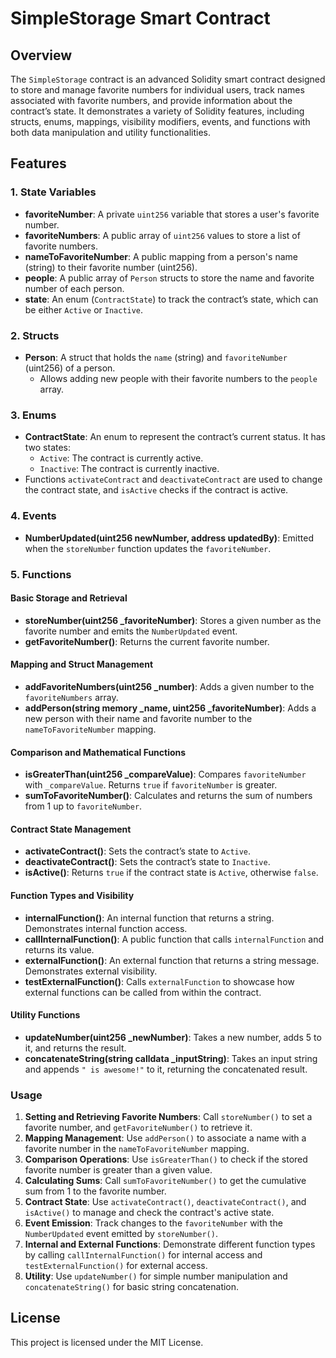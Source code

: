 # SimpleStorage Smart Contract

## Overview
The `SimpleStorage` contract is an advanced Solidity smart contract designed to store and manage favorite numbers for individual users, track names associated with favorite numbers, and provide information about the contract’s state. It demonstrates a variety of Solidity features, including structs, enums, mappings, visibility modifiers, events, and functions with both data manipulation and utility functionalities.

## Features

### 1. State Variables
- **favoriteNumber**: A private `uint256` variable that stores a user's favorite number.
- **favoriteNumbers**: A public array of `uint256` values to store a list of favorite numbers.
- **nameToFavoriteNumber**: A public mapping from a person's name (string) to their favorite number (uint256).
- **people**: A public array of `Person` structs to store the name and favorite number of each person.
- **state**: An enum (`ContractState`) to track the contract’s state, which can be either `Active` or `Inactive`.

### 2. Structs
- **Person**: A struct that holds the `name` (string) and `favoriteNumber` (uint256) of a person.
  - Allows adding new people with their favorite numbers to the `people` array.

### 3. Enums
- **ContractState**: An enum to represent the contract’s current status. It has two states:
  - `Active`: The contract is currently active.
  - `Inactive`: The contract is currently inactive.
- Functions `activateContract` and `deactivateContract` are used to change the contract state, and `isActive` checks if the contract is active.

### 4. Events
- **NumberUpdated(uint256 newNumber, address updatedBy)**: Emitted when the `storeNumber` function updates the `favoriteNumber`.

### 5. Functions

#### Basic Storage and Retrieval
- **storeNumber(uint256 _favoriteNumber)**: Stores a given number as the favorite number and emits the `NumberUpdated` event.
- **getFavoriteNumber()**: Returns the current favorite number.

#### Mapping and Struct Management
- **addFavoriteNumbers(uint256 _number)**: Adds a given number to the `favoriteNumbers` array.
- **addPerson(string memory _name, uint256 _favoriteNumber)**: Adds a new person with their name and favorite number to the `nameToFavoriteNumber` mapping.

#### Comparison and Mathematical Functions
- **isGreaterThan(uint256 _compareValue)**: Compares `favoriteNumber` with `_compareValue`. Returns `true` if `favoriteNumber` is greater.
- **sumToFavoriteNumber()**: Calculates and returns the sum of numbers from 1 up to `favoriteNumber`.

#### Contract State Management
- **activateContract()**: Sets the contract’s state to `Active`.
- **deactivateContract()**: Sets the contract’s state to `Inactive`.
- **isActive()**: Returns `true` if the contract state is `Active`, otherwise `false`.

#### Function Types and Visibility
- **internalFunction()**: An internal function that returns a string. Demonstrates internal function access.
- **callInternalFunction()**: A public function that calls `internalFunction` and returns its value.
- **externalFunction()**: An external function that returns a string message. Demonstrates external visibility.
- **testExternalFunction()**: Calls `externalFunction` to showcase how external functions can be called from within the contract.

#### Utility Functions
- **updateNumber(uint256 _newNumber)**: Takes a new number, adds 5 to it, and returns the result.
- **concatenateString(string calldata _inputString)**: Takes an input string and appends `" is awesome!"` to it, returning the concatenated result.

### Usage

1. **Setting and Retrieving Favorite Numbers**: Call `storeNumber()` to set a favorite number, and `getFavoriteNumber()` to retrieve it.
2. **Mapping Management**: Use `addPerson()` to associate a name with a favorite number in the `nameToFavoriteNumber` mapping.
3. **Comparison Operations**: Use `isGreaterThan()` to check if the stored favorite number is greater than a given value.
4. **Calculating Sums**: Call `sumToFavoriteNumber()` to get the cumulative sum from 1 to the favorite number.
5. **Contract State**: Use `activateContract()`, `deactivateContract()`, and `isActive()` to manage and check the contract's active state.
6. **Event Emission**: Track changes to the `favoriteNumber` with the `NumberUpdated` event emitted by `storeNumber()`.
7. **Internal and External Functions**: Demonstrate different function types by calling `callInternalFunction()` for internal access and `testExternalFunction()` for external access.
8. **Utility**: Use `updateNumber()` for simple number manipulation and `concatenateString()` for basic string concatenation.

## License
This project is licensed under the MIT License.
